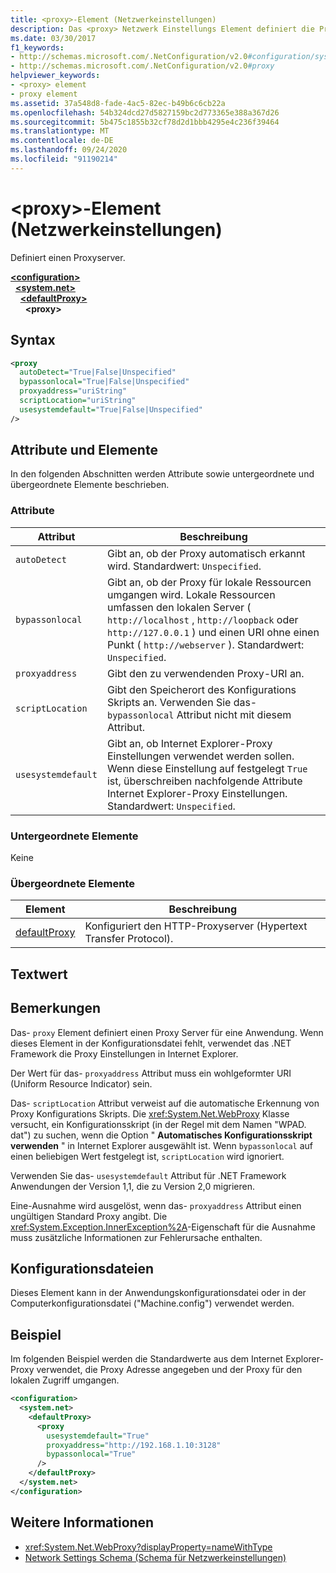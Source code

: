 ```yaml
---
title: <proxy>-Element (Netzwerkeinstellungen)
description: Das <proxy> Netzwerk Einstellungs Element definiert die Proxy Serveroptionen in der .NET Framework. Dieser Artikel enthält ein Beispiel.
ms.date: 03/30/2017
f1_keywords:
- http://schemas.microsoft.com/.NetConfiguration/v2.0#configuration/system.net/defaultProxy/proxy
- http://schemas.microsoft.com/.NetConfiguration/v2.0#proxy
helpviewer_keywords:
- <proxy> element
- proxy element
ms.assetid: 37a548d8-fade-4ac5-82ec-b49b6c6cb22a
ms.openlocfilehash: 54b324dcd27d5827159bc2d773365e388a367d26
ms.sourcegitcommit: 5b475c1855b32cf78d2d1bbb4295e4c236f39464
ms.translationtype: MT
ms.contentlocale: de-DE
ms.lasthandoff: 09/24/2020
ms.locfileid: "91190214"
---
```

# <a name="proxy-element-network-settings"></a>\<proxy>-Element (Netzwerkeinstellungen)

Definiert einen Proxyserver.  

[**\<configuration>**](../configuration-element.md)\
&nbsp;&nbsp;[**\<system.net>**](system-net-element-network-settings.md)\
&nbsp;&nbsp;&nbsp;&nbsp;[**\<defaultProxy>**](defaultproxy-element-network-settings.md)\
&nbsp;&nbsp;&nbsp;&nbsp;&nbsp;&nbsp;**\<proxy>**

## <a name="syntax"></a>Syntax  
  
```xml  
<proxy
  autoDetect="True|False|Unspecified"
  bypassonlocal="True|False|Unspecified"
  proxyaddress="uriString"
  scriptLocation="uriString"
  usesystemdefault="True|False|Unspecified"
/>
```  
  
## <a name="attributes-and-elements"></a>Attribute und Elemente  

 In den folgenden Abschnitten werden Attribute sowie untergeordnete und übergeordnete Elemente beschrieben.  
  
### <a name="attributes"></a>Attribute  
  
|**Attribut**|**Beschreibung**|  
|-------------------|---------------------|  
|`autoDetect`|Gibt an, ob der Proxy automatisch erkannt wird. Standardwert: `Unspecified`.|  
|`bypassonlocal`|Gibt an, ob der Proxy für lokale Ressourcen umgangen wird. Lokale Ressourcen umfassen den lokalen Server ( `http://localhost` , `http://loopback` oder `http://127.0.0.1` ) und einen URI ohne einen Punkt ( `http://webserver` ). Standardwert: `Unspecified`.|  
|`proxyaddress`|Gibt den zu verwendenden Proxy-URI an.|  
|`scriptLocation`|Gibt den Speicherort des Konfigurations Skripts an. Verwenden Sie das- `bypassonlocal` Attribut nicht mit diesem Attribut. |  
|`usesystemdefault`|Gibt an, ob Internet Explorer-Proxy Einstellungen verwendet werden sollen. Wenn diese Einstellung auf festgelegt `True` ist, überschreiben nachfolgende Attribute Internet Explorer-Proxy Einstellungen. Standardwert: `Unspecified`.|  
  
### <a name="child-elements"></a>Untergeordnete Elemente  

 Keine  
  
### <a name="parent-elements"></a>Übergeordnete Elemente  
  
|**Element**|**Beschreibung**|  
|-----------------|---------------------|  
|[defaultProxy](defaultproxy-element-network-settings.md)|Konfiguriert den HTTP-Proxyserver (Hypertext Transfer Protocol).|  
  
## <a name="text-value"></a>Textwert  
  
## <a name="remarks"></a>Bemerkungen  

 Das- `proxy` Element definiert einen Proxy Server für eine Anwendung. Wenn dieses Element in der Konfigurationsdatei fehlt, verwendet das .NET Framework die Proxy Einstellungen in Internet Explorer.  
  
 Der Wert für das- `proxyaddress` Attribut muss ein wohlgeformter URI (Uniform Resource Indicator) sein.  
  
 Das- `scriptLocation` Attribut verweist auf die automatische Erkennung von Proxy Konfigurations Skripts. Die <xref:System.Net.WebProxy> Klasse versucht, ein Konfigurationsskript (in der Regel mit dem Namen "WPAD. dat") zu suchen, wenn die Option " **Automatisches Konfigurationsskript verwenden** " in Internet Explorer ausgewählt ist. Wenn `bypassonlocal` auf einen beliebigen Wert festgelegt ist, `scriptLocation` wird ignoriert.
  
 Verwenden Sie das- `usesystemdefault` Attribut für .NET Framework Anwendungen der Version 1,1, die zu Version 2,0 migrieren.  
  
 Eine-Ausnahme wird ausgelöst, wenn das- `proxyaddress` Attribut einen ungültigen Standard Proxy angibt. Die <xref:System.Exception.InnerException%2A>-Eigenschaft für die Ausnahme muss zusätzliche Informationen zur Fehlerursache enthalten.  
  
## <a name="configuration-files"></a>Konfigurationsdateien  

 Dieses Element kann in der Anwendungskonfigurationsdatei oder in der Computerkonfigurationsdatei ("Machine.config") verwendet werden.  
  
## <a name="example"></a>Beispiel  

 Im folgenden Beispiel werden die Standardwerte aus dem Internet Explorer-Proxy verwendet, die Proxy Adresse angegeben und der Proxy für den lokalen Zugriff umgangen.  
  
```xml  
<configuration>  
  <system.net>  
    <defaultProxy>  
      <proxy  
        usesystemdefault="True"  
        proxyaddress="http://192.168.1.10:3128"  
        bypassonlocal="True"  
      />  
    </defaultProxy>  
  </system.net>  
</configuration>  
```  
  
## <a name="see-also"></a>Weitere Informationen

- <xref:System.Net.WebProxy?displayProperty=nameWithType>
- [Network Settings Schema (Schema für Netzwerkeinstellungen)](index.md)
